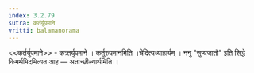 ```yaml
---
index: 3.2.79
sutra: कर्तर्युपमाने
vritti: balamanorama
---
```


<<कर्तर्युपमाने>> - कत्र्तर्युपमाने । कर्तुरुपमानमिति ।चे॑दित्यध्याहार्यम् । ननु "सुप्यजातौ" इति सिद्धे किमर्थमिदमित्यत आह —  अताच्छील्यार्थमिति । 